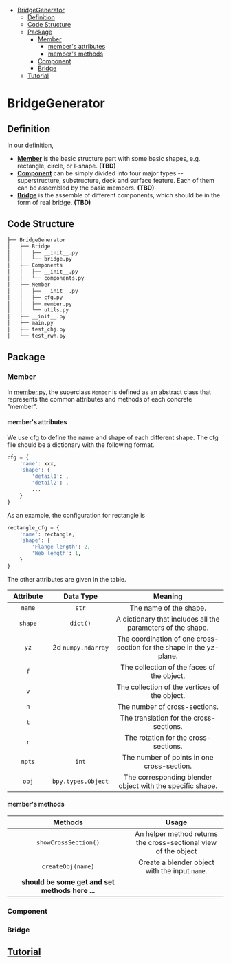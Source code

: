 - [BridgeGenerator](#bridgegenerator)
  - [Definition](#definition)
  - [Code Structure](#code-structure)
  - [Package](#package)
    - [Member](#member)
      - [member's attributes](#members-attributes)
      - [member's methods](#members-methods)
    - [Component](#component)
    - [Bridge](#bridge)
  - [Tutorial](#tutorial)

# BridgeGenerator

## Definition
In our definition, 
* [**Member**](BridgeGenerator/Member) is the basic structure part with some basic shapes, e.g. rectangle, circle, or I-shape. **(TBD)**
* [**Component**](BridgeGenerator/Component) can be simply divided into four major types -- superstructure, substructure, deck and surface feature. Each of them can be assembled by the basic members. **(TBD)**
* [**Bridge**](BridgeGenerator/Bridge) is the assemble of different components, which should be in the form of real bridge. **(TBD)**

## Code Structure
``` bash
├── BridgeGenerator
│   ├── Bridge
│   │   ├── __init__.py
│   │   └── bridge.py
│   ├── Components
│   │   ├── __init__.py
│   │   └── components.py
│   ├── Member
│   │   ├── __init__.py
│   │   ├── cfg.py
│   │   ├── member.py
│   │   └── utils.py
│   ├── __init__.py
│   ├── main.py
│   ├── test_chj.py
│   └── test_rwh.py
```

## Package
### Member
In [member.py](BridgeGenerator/Member/member.py), the superclass ```Member``` is defined as an abstract class that represents the common attributes and methods of each concrete "member".
#### member's attributes

<style>
table th:first-of-type {
    width: 30%;
}
table th:nth-of-type(2) {
    width: 20%;
}
table th:nth-of-type(3) {
    width: 50%;
}
</style>
We use cfg to define the name and shape of each different shape. The cfg file should be a dictionary with the following format.
```python
cfg = {
    'name': xxx,
    'shape': {
        'detail1': ,
        'detail2': ,
        ...
    }
}
```
As an example, the configuration for rectangle is
```python
rectangle_cfg = {
    'name': rectangle,
    'shape': {
        'Flange length': 2,
        'Web length': 1,
    }
}
```
The other attributes are given in the table.

Attribute|Data Type|Meaning
:-:|:-:|:-:
`name` | `str` |The name of the shape.
`shape`| `dict()` |A dictionary that includes all the parameters of the shape.
`yz`|2d `numpy.ndarray`|The coordination of one cross-section for the shape in the yz-plane.
`f`||The collection of the faces of the object.
`v`||The collection of the vertices of the object.
`n`||The number of cross-sections.
`t`||The translation for the cross-sections.
`r`||The rotation for the cross-sections.
`npts`|`int`|The number of points in one cross-section.
`obj`|`bpy.types.Object`|The corresponding blender object with the specific shape.

#### member's methods
<style>
table th:first-of-type {
    width: 20%;
}
table th:nth-of-type(2) {
    width: 20%;
}
table th:nth-of-type(3) {
    width: 60%;
}
</style>
Methods|Usage
:-:|:-:
`showCrossSection()`|An helper method returns the cross-sectional view of the object
`createObj(name)`|Create a blender object with the input `name`.
**should be some get and set methods here ...**|
### Component

### Bridge

## [Tutorial](BridgeGenerator/tutorial.md)